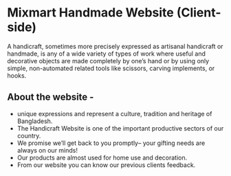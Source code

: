 

# Mixmart Handmade Website (Client-side)

A handicraft, sometimes more precisely expressed as artisanal handicraft or handmade, is any of a wide variety of types of work where useful and decorative objects are made completely by one’s hand or by using only simple, non-automated related tools like scissors, carving implements, or hooks.

<!-- [Visit our website](https://awesome-mayer-0d3c7a.netlify.app/) -->

## About the website -

- unique expressions and represent a culture, tradition and heritage of Bangladesh.
- The Handicraft Website is one of the important productive sectors of our country.
- We promise we’ll get back to you promptly– your gifting needs are always on our minds!
- Our products are almost used for home use and decoration.
- From our website you can know our previous clients feedback.

